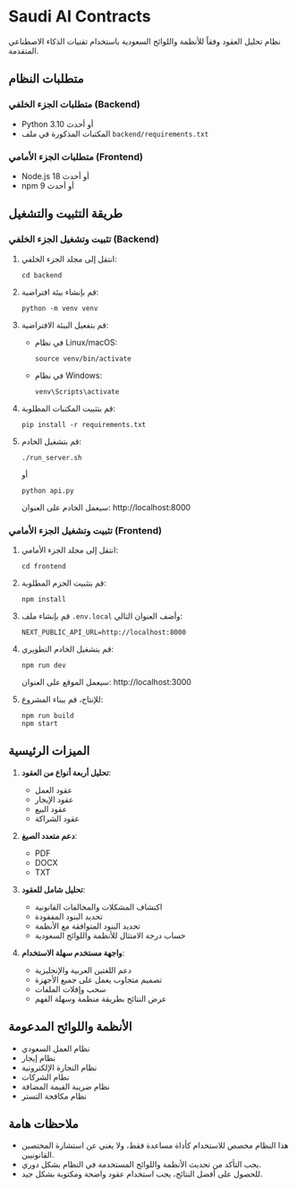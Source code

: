 # Saudi AI Contracts

نظام تحليل العقود وفقاً للأنظمة واللوائح السعودية باستخدام تقنيات الذكاء الاصطناعي المتقدمة.

## متطلبات النظام

### متطلبات الجزء الخلفي (Backend)
- Python 3.10 أو أحدث
- المكتبات المذكورة في ملف `backend/requirements.txt`

### متطلبات الجزء الأمامي (Frontend)
- Node.js 18 أو أحدث
- npm 9 أو أحدث

## طريقة التثبيت والتشغيل

### تثبيت وتشغيل الجزء الخلفي (Backend)

1. انتقل إلى مجلد الجزء الخلفي:
   ```
   cd backend
   ```

2. قم بإنشاء بيئة افتراضية:
   ```
   python -m venv venv
   ```

3. قم بتفعيل البيئة الافتراضية:
   - في نظام Linux/macOS:
     ```
     source venv/bin/activate
     ```
   - في نظام Windows:
     ```
     venv\Scripts\activate
     ```

4. قم بتثبيت المكتبات المطلوبة:
   ```
   pip install -r requirements.txt
   ```

5. قم بتشغيل الخادم:
   ```
   ./run_server.sh
   ```
   أو
   ```
   python api.py
   ```

   سيعمل الخادم على العنوان: http://localhost:8000

### تثبيت وتشغيل الجزء الأمامي (Frontend)

1. انتقل إلى مجلد الجزء الأمامي:
   ```
   cd frontend
   ```

2. قم بتثبيت الحزم المطلوبة:
   ```
   npm install
   ```

3. قم بإنشاء ملف `.env.local` وأضف العنوان التالي:
   ```
   NEXT_PUBLIC_API_URL=http://localhost:8000
   ```

4. قم بتشغيل الخادم التطويري:
   ```
   npm run dev
   ```

   سيعمل الموقع على العنوان: http://localhost:3000

5. للإنتاج، قم ببناء المشروع:
   ```
   npm run build
   npm start
   ```

## الميزات الرئيسية

1. **تحليل أربعة أنواع من العقود**:
   - عقود العمل
   - عقود الإيجار
   - عقود البيع
   - عقود الشراكة

2. **دعم متعدد الصيغ**:
   - PDF
   - DOCX
   - TXT

3. **تحليل شامل للعقود**:
   - اكتشاف المشكلات والمخالفات القانونية
   - تحديد البنود المفقودة
   - تحديد البنود المتوافقة مع الأنظمة
   - حساب درجة الامتثال للأنظمة واللوائح السعودية

4. **واجهة مستخدم سهلة الاستخدام**:
   - دعم اللغتين العربية والإنجليزية
   - تصميم متجاوب يعمل على جميع الأجهزة
   - سحب وإفلات الملفات
   - عرض النتائج بطريقة منظمة وسهلة الفهم

## الأنظمة واللوائح المدعومة

- نظام العمل السعودي
- نظام إيجار
- نظام التجارة الإلكترونية
- نظام الشركات
- نظام ضريبة القيمة المضافة
- نظام مكافحة التستر

## ملاحظات هامة

- هذا النظام مخصص للاستخدام كأداة مساعدة فقط، ولا يغني عن استشارة المختصين القانونيين.
- يجب التأكد من تحديث الأنظمة واللوائح المستخدمة في النظام بشكل دوري.
- للحصول على أفضل النتائج، يجب استخدام عقود واضحة ومكتوبة بشكل جيد.
